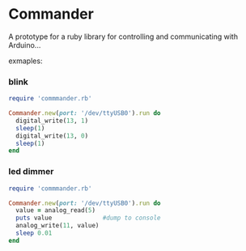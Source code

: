 Commander
=========

A prototype for a ruby library for controlling and communicating with Arduino...

exmaples:

### blink ###
```ruby
require 'commmander.rb'

Commander.new(port: '/dev/ttyUSB0').run do
  digital_write(13, 1)
  sleep(1)
  digital_write(13, 0)
  sleep(1)
end
```

### led dimmer ###

```ruby
require 'commmander.rb'

Commander.new(port: '/dev/ttyUSB0').run do
  value = analog_read(5)
  puts value              #dump to console
  analog_write(11, value)
  sleep 0.01
end
```
